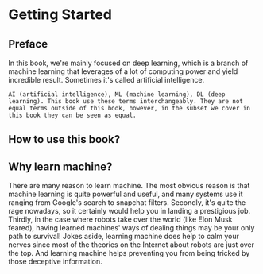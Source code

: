 # Getting Started

## Preface

In this book, we're mainly focused on deep learning, which is a branch of machine learning that leverages of a lot of computing power and yield incredible result. Sometimes it's called artificial intelligence.

```{note}
AI (artificial intelligence), ML (machine learning), DL (deep learning). This book use these terms interchangeably. They are not equal terms outside of this book, however, in the subset we cover in this book they can be seen as equal.
```

## How to use this book?

<!-- TODO: -->

## Why learn machine?

There are many reason to learn machine. The most obvious reason is that machine learning is quite powerful and useful, and many systems use it ranging from Google's search to snapchat filters. Secondly, it's quite the rage nowadays, so it certainly would help you in landing a prestigious job. Thirdly, in the case where robots take over the world (like Elon Musk feared), having learned machines' ways of dealing things may be your only path to survival! Jokes aside, learning machine does help to calm your nerves since most of the theories on the Internet about robots are just over the top. And learning machine helps preventing you from being tricked by those deceptive information.
